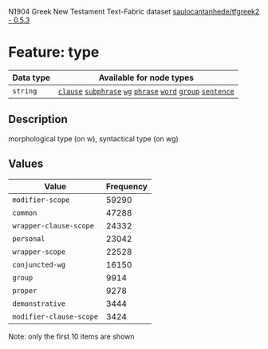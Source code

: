 <p>N1904 Greek New Testament Text-Fabric dataset <a href="https://github.com/saulocantanhede/tfgreek2">saulocantanhede/tfgreek2 - 0.5.3</a></p>

<h1>Feature: type</h1>

<table>
<thead>
<tr>
  <th>Data type</th>
  <th>Available for node types</th>
</tr>
</thead>
<tbody>
<tr>
  <td><code>string</code></td>
  <td><A HREF="featurebynodetype.md#clause"><code>clause</code></A> <A HREF="featurebynodetype.md#subphrase"><code>subphrase</code></A> <A HREF="featurebynodetype.md#wg"><code>wg</code></A> <A HREF="featurebynodetype.md#phrase"><code>phrase</code></A> <A HREF="featurebynodetype.md#word"><code>word</code></A> <A HREF="featurebynodetype.md#group"><code>group</code></A> <A HREF="featurebynodetype.md#sentence"><code>sentence</code></A></td>
</tr>
</tbody>
</table>

<h2>Description</h2>

<p>morphological type (on w), syntactical type (on wg)</p>

<h2>Values</h2>

<table>
<thead>
<tr>
  <th>Value</th>
  <th>Frequency</th>
</tr>
</thead>
<tbody>
<tr>
  <td><code>modifier-scope</code></td>
  <td>59290</td>
</tr>
<tr>
  <td><code>common</code></td>
  <td>47288</td>
</tr>
<tr>
  <td><code>wrapper-clause-scope</code></td>
  <td>24332</td>
</tr>
<tr>
  <td><code>personal</code></td>
  <td>23042</td>
</tr>
<tr>
  <td><code>wrapper-scope</code></td>
  <td>22528</td>
</tr>
<tr>
  <td><code>conjuncted-wg</code></td>
  <td>16150</td>
</tr>
<tr>
  <td><code>group</code></td>
  <td>9914</td>
</tr>
<tr>
  <td><code>proper</code></td>
  <td>9278</td>
</tr>
<tr>
  <td><code>demonstrative</code></td>
  <td>3444</td>
</tr>
<tr>
  <td><code>modifier-clause-scope</code></td>
  <td>3424</td>
</tr>
</tbody>
</table>

<p>Note: only the first 10 items are shown</p>
